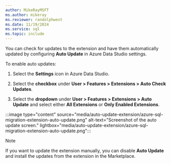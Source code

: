 ```yaml
---
author: MikeRayMSFT
ms.author: mikeray
ms.reviewer: randolphwest
ms.date: 11/19/2024
ms.service: sql
ms.topic: include
---
```


You can check for updates to the extension and have them automatically updated by configuring **Auto Update** in Azure Data Studio settings.

To enable auto updates:

1. Select the **Settings** icon in Azure Data Studio.

1. Select the **checkbox** under **User > Features > Extensions > Auto Check Updates**.

1. Select the **dropdown** under **User > Features > Extensions > Auto Update** and select either **All Extensions** or **Only Enabled Extensions**.

:::image type="content" source="media/auto-update-extension/azure-sql-migration-extension-auto-update.png" alt-text="Screenshot of the auto update screen." lightbox="media/auto-update-extension/azure-sql-migration-extension-auto-update.png":::

> [!NOTE]  
> If you want to update the extension manually, you can disable **Auto Update** and install the updates from the extension in the Marketplace.
